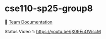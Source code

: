 # cse110-sp25-group8

📄 [Team Documentation](./admin/team.md)

Status Video 1: https://youtu.be/jX09EuOWscM
